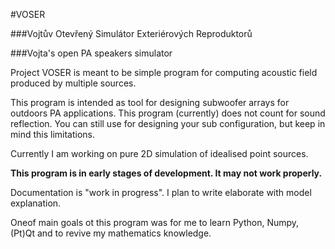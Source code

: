 #VOSER

###Vojtův Otevřený Simulátor Exteriérových Reproduktorů

###Vojta's open PA speakers simulator

Project VOSER is meant to be simple program for computing acoustic field produced by multiple sources.

This program is intended as tool for designing subwoofer arrays for outdoors PA applications. This program (currently) does not count for sound reflection. You can still use for designing your sub configuration, but keep in mind this limitations.

Currently I am working on pure 2D simulation of idealised point sources.

**This program is in early stages of development. It may not work properly.**

Documentation is "work in progress". I plan to write elaborate  with model explanation.

Oneof main goals ot this program was for me to learn Python, Numpy, (Pt)Qt and to revive my mathematics knowledge.

